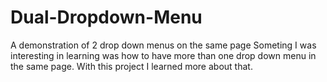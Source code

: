 # Dual-Dropdown-Menu
A demonstration of 2 drop down menus on the same page
Someting I was interesting in learning was how to have more than one drop down menu in the same page. With this project I learned more about that.

